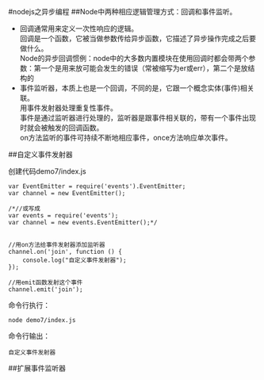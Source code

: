 #nodejs之异步编程
##Node中两种相应逻辑管理方式：回调和事件监听。

- 回调通常用来定义一次性响应的逻辑。   
	回调是一个函数，它被当做参数传给异步函数，它描述了异步操作完成之后要做什么。   
	Node的异步回调惯例：node中的大多数内置模块在使用回调时都会带两个参数：第一个是用来放可能会发生的错误（常被缩写为er或err），第二个是放结构的
- 事件监听器，本质上也是一个回调，不同的是，它跟一个概念实体(事件)相关联。  
	用事件发射器处理重复性事件。       
	事件是通过监听器进行处理的，监听器是跟事件相关联的，带有一个事件出现时就会被触发的回调函数。   
	on方法监听的事件可持续不断地相应事件，once方法响应单次事件。   

##自定义事件发射器

创建代码demo7/index.js
 
	var EventEmitter = require('events').EventEmitter;
	var channel = new EventEmitter();
	
	/*//或写成
	var events = require('events');
	var channel = new events.EventEmitter();*/
	
	
	//用on方法给事件发射器添加监听器
	channel.on('join', function () {
	    console.log("自定义事件发射器");
	});
	
	//用emit函数发射这个事件
	channel.emit('join');
	
命令行执行：

	node demo7/index.js
	
命令行输出：

	自定义事件发射器
	
##扩展事件监听器
	